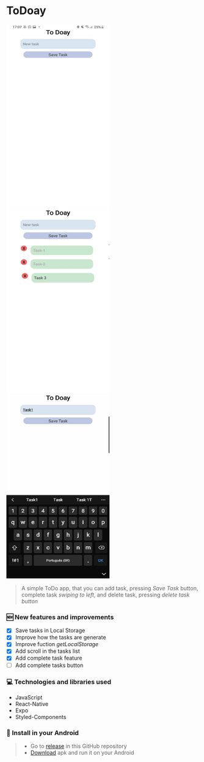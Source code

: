# ToDoay

<div style={ flex-direction: 'row",}>
  <img src="https://github.com/MuriEdu/ToDoay/blob/main/assets/Screenshot_20210705-170746_ToDoay.jpg" width="270" height="480" /> 
  <img src="https://github.com/MuriEdu/ToDoay/blob/main/assets/20210707_103533.jpg" width="270" height="480" />
  <img src="https://github.com/MuriEdu/ToDoay/blob/main/assets/SmartSelect_20210707-103753_Video Player.gif" width="270" height="480" />
</div>
                              
> A simple ToDo app, that you can add task, pressing *Save Task* button, complete task *swiping to left*, and delete task, pressing *delete task button*
        
### 🆕 New features and improvements
                          
- [x] Save tasks in Local Storage
- [x] Improve how the tasks are generate
- [x] Improve fuction *getLocalStorage*
- [x] Add scroll in the tasks list
- [x] Add complete task feature
- [ ] Add complete tasks button
                              
### 💻 Technologies and libraries used
                              
- JavaScript
- React-Native
- Expo
- Styled-Components
                              
### 📲 Install in your Android
                              
> - Go to [release](https://github.com/MuriEdu/ToDoay/releases/tag/1.1.3) in this GitHub repository
> - [Download](https://github.com/MuriEdu/ToDoay/releases/tag/1.1.3) apk and run it on your Android
